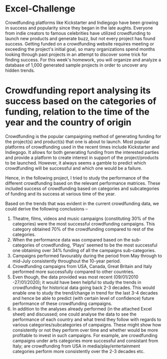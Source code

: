 # Excel-Challenge
Crowdfunding platforms like Kickstarter and Indiegogo have been growing in success and popularity since they began in the late aughts. Everyone from indie creators to famous celebrities have utilized crowdfunding to launch new products and generate buzz, but not every project has found success.
Getting funded on a crowdfunding website requires meeting or exceeding the project's initial goal, so many organizations spend months looking through past projects in an attempt to discover some trick for finding success. For this week's homework, you will organize and analyze a database of 1,000 generated sample projects in order to uncover any hidden trends.

# Crowdfunding report analysing its success based on the categories of funding, relation to the time of the year and the country of origin

Crowdfunding is the popular campaigning method of generating funding for the project(s) and product(s) that one is about to launch. Most popular platforms of crowdfunding used in the recent times include Kickstarter and Indiegogo. It allows for both generating funding from the interested parties and provide a platform to create interest in support of the project/products to be launched. However, it always seems a gamble to predict which crowdfunding will be successful and which one would be a failure. 

Hence, in the following project, I tried to study the performance of the different crowdfunding based on the relevant performance matrices.  These included success of crowdfunding based on categories and subcategories of funding and its success at various time of the year. 

Based on the trends that was evident in the current crowdfunding data, we could derive the following conclusions –
1.	Theatre, films, videos and music campaigns (constituting 30% of the categories) were the most successful crowdfunding campaigns. This category obtained 70% of the crowdfunding compared to rest of the categories.
2.	When the performance data was compared based on the sub-categories of crowdfunding, ‘Plays’ seemed to be the most successful one obtaining over 34% funding of all the campaigns sub-categories.
3.	Campaigns performed favourably during the period from May through to mid-July consistently throughout the 10-year period. 
4.	Crowdfunding campaigns from USA, Canada, Great Britain and Italy performed more successfully compared to other countries.
5.	Even though, the data provided was most recent (09/01/2010 -27/01/2020); it would have been helpful to study the trends in crowdfunding for historical data going back 2-3 decades. This would enable one to study the trend/change in trend for the last 3-4 decades and hence be able to predict (with certain level of confidence) future performance of these crowdfunding campaigns. 
6.	In addition to the analyses already performed (in the attached Excel sheet) and discussed; one could analyse the data to see the performance of each country and what trend they follow with regards to various categories/subcategories of campaigns. These might show how consistently or not they perform over time and whether would be more profitable to invest in such campaigns. For example, are crowdfunding campaigns under arts categories more successful and consistant from Italy; are crowdfunding from USA in media/play/entertainment categories perform more consistently over the 2-3 decades etc. 
